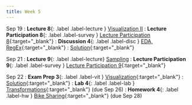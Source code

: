```yaml
---
title: Week 5
---
```


Sep 19
: **Lecture 8**{: .label .label-lecture } [Visualization II](lecture/lec08)
: **Lecture Participation 8**{: .label .label-survey } [Lecture Participation 8](https://app.sli.do/event/42VmJQGqWiBckkwucLrEPz/embed/polls/ecb6280c-bad8-4f33-a27c-9b290e2a3fd7){:target="\_blank"}
: **Discussion 4**{: .label .label-disc } [EDA, RegEx](https://drive.google.com/file/d/1fHRf9yWtCvnFxdyKSaVdu7bmjtp3hl51/view?usp=sharing){:target="\_blank"}
    : [Solution](https://drive.google.com/file/d/1QNQVH4miXIKUH7HQ2BUe4j6YInDvD6Cr/view?usp=sharing){:target="\_blank"}

Sep 21
: **Lecture 9**{: .label .label-lecture} [Sampling](lecture/lec09)
: **Lecture Participation 9**{: .label .label-survey } [Lecture Participation 9](https://app.sli.do/event/rQejYaK3Q7G16jR2a5uXqE/embed/polls/02380580-69da-4afa-af0d-f408c8a67204){:target="_blank"}

Sep 22
: **Exam Prep 3**{: .label .label-vit } [Visualization](https://drive.google.com/file/d/1cLd-jts3PrfdedO2pStH2SYOPlfE_DFj/view?usp=sharing){:target="_blank"}
    : [Solution](https://drive.google.com/file/d/1a7qhYVaTsQLraYMsxDSQ71TbJX0cmaJv/view?usp=sharing){:target="_blank"}
: **Lab 4**{: .label .label-lab } [Transformations](https://data100.datahub.berkeley.edu/hub/user-redirect/git-pull?repo=https%3A%2F%2Fgithub.com%2FDS-100%2Ffa23-student&urlpath=lab%2Ftree%2Ffa23-student%2Flab%2Flab04%2Flab04.ipynb&branch=main){:target="_blank"} (due Sep 26)
: **Homework 4**{: .label .label-hw } [Bike Sharing](https://data100.datahub.berkeley.edu/hub/user-redirect/git-pull?repo=https%3A%2F%2Fgithub.com%2FDS-100%2Ffa23-student&urlpath=lab%2Ftree%2Ffa23-student%2Fhw%2Fhw04%2Fhw04.ipynb&branch=main){:target="_blank"} (due Sep 28)
